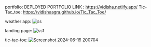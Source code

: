portfolio:
DEPLOYED PORTFOLIO LINK : https://vidisha.netlify.app/
Tic-Tac_toe:
https://vidishaagra.github.io/Tic_Tac_Toe/

weather app:
![ss](https://github.com/vidishaAgra/PRODIGY-tasks/assets/166367677/7043c172-8352-44a4-b0d5-7d13debe9537)

landing page:
![ss1](https://github.com/vidishaAgra/PRODIGY-tasks/assets/166367677/603160d6-f359-4a56-9b86-f5d4c67ef67b)

tic-tac-toe:
![Screenshot 2024-06-19 200704](https://github.com/vidishaAgra/PRODIGY-tasks/assets/166367677/ace1f5fe-7793-4fcd-86a1-f3ef7b9cfd3a)

